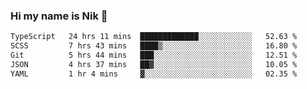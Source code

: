 ### Hi my name is Nik 👋

<!--
**NikDoe/NikDoe** is a ✨ _special_ ✨ repository because its `README.md` (this file) appears on your GitHub profile.

Here are some ideas to get you started:

- 🔭 I’m currently working on ...
- 🌱 I’m currently learning ...
- 👯 I’m looking to collaborate on ...
- 🤔 I’m looking for help with ...
- 💬 Ask me about ...
- 📫 How to reach me: ...
- 😄 Pronouns: ...
- ⚡ Fun fact: ...
-->

<!--START_SECTION:waka-->

```txt
TypeScript   24 hrs 11 mins  █████████████░░░░░░░░░░░░   52.63 %
SCSS         7 hrs 43 mins   ████▒░░░░░░░░░░░░░░░░░░░░   16.80 %
Git          5 hrs 44 mins   ███░░░░░░░░░░░░░░░░░░░░░░   12.51 %
JSON         4 hrs 37 mins   ██▓░░░░░░░░░░░░░░░░░░░░░░   10.05 %
YAML         1 hr 4 mins     ▓░░░░░░░░░░░░░░░░░░░░░░░░   02.35 %
```

<!--END_SECTION:waka-->

